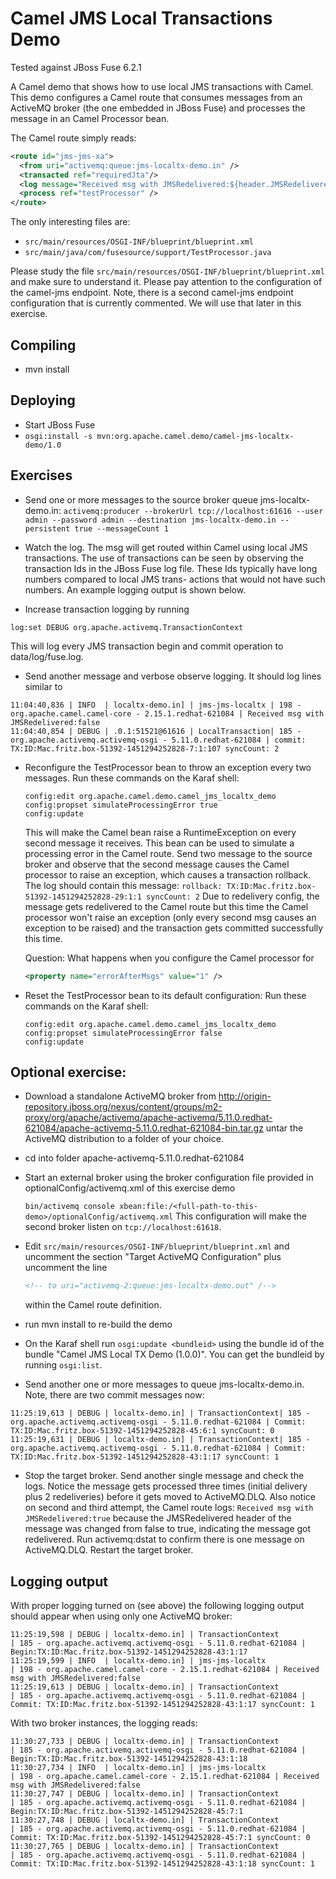 # Camel JMS Local Transactions Demo

Tested against JBoss Fuse 6.2.1

A Camel demo that shows how to use local JMS transactions with Camel.
This demo configures a Camel route that consumes messages from an
ActiveMQ broker (the one embedded in JBoss Fuse) and processes the message
in an Camel Processor bean.


The Camel route simply reads:

```xml
<route id="jms-jms-xa">
  <from uri="activemq:queue:jms-localtx-demo.in" />
  <transacted ref="requiredJta"/> 
  <log message="Received msg with JMSRedelivered:${header.JMSRedelivered}" />
  <process ref="testProcessor" />
</route>
```

The only interesting files are:
- `src/main/resources/OSGI-INF/blueprint/blueprint.xml`
- `src/main/java/com/fusesource/support/TestProcessor.java`


Please study the file `src/main/resources/OSGI-INF/blueprint/blueprint.xml` and make sure to understand it.
Please pay attention to the configuration of the camel-jms endpoint.
Note, there is a second camel-jms endpoint configuration that is currently commented. 
We will use that later in this exercise.


## Compiling
- mvn install


## Deploying
- Start JBoss Fuse
- `osgi:install -s mvn:org.apache.camel.demo/camel-jms-localtx-demo/1.0`

## Exercises

- Send one or more messages to the source broker queue jms-localtx-demo.in:
  `activemq:producer --brokerUrl tcp://localhost:61616 --user admin --password admin --destination jms-localtx-demo.in --persistent true --messageCount 1`

- Watch the log. The msg will get routed within Camel using local JMS transactions.
  The use of transactions can be seen by observing the transaction Ids in the JBoss Fuse 
  log file. These Ids typically have long numbers compared to local JMS trans-
  actions that would not have such numbers.
  An example logging output is shown below.

- Increase transaction logging by running
```
log:set DEBUG org.apache.activemq.TransactionContext
```
  This will log every JMS transaction begin and commit operation to data/log/fuse.log.


- Send another message and verbose observe logging. It should log lines similar to
```
11:04:40,836 | INFO  | localtx-demo.in] | jms-jms-localtx | 198 - org.apache.camel.camel-core - 2.15.1.redhat-621084 | Received msg with JMSRedelivered:false
11:04:40,854 | DEBUG | .0.1:51521@61616 | LocalTransaction| 185 - org.apache.activemq.activemq-osgi - 5.11.0.redhat-621084 | commit: TX:ID:Mac.fritz.box-51392-1451294252828-7:1:107 syncCount: 2
```  


- Reconfigure the TestProcessor bean to throw an exception every two messages.
  Run these commands on the Karaf shell:
  ```
  config:edit org.apache.camel.demo.camel_jms_localtx_demo
  config:propset simulateProcessingError true
  config:update
  ```
  
  This will make the Camel bean raise a RuntimeException on every second message
  it receives. This bean can be used to simulate a processing error in the Camel route.
  Send two message to the source broker and observe that the second message causes
  the Camel processor to raise an exception, which causes a transaction rollback.
  The log should contain this message:
  `rollback: TX:ID:Mac.fritz.box-51392-1451294252828-29:1:1 syncCount: 2`
  Due to redelivery config, the message gets redelivered to the Camel route but 
  this time the Camel processor won't raise an exception (only every second msg causes
  an exception to be raised) and the transaction gets committed successfully this time.

  Question: What happens when you configure the Camel processor for 
  ```xml
  <property name="errorAfterMsgs" value="1" />
  ```


- Reset the TestProcessor bean to its default configuration:
  Run these commands on the Karaf shell:
  ```
  config:edit org.apache.camel.demo.camel_jms_localtx_demo
  config:propset simulateProcessingError false
  config:update
  ```


## Optional exercise:
- Download a standalone ActiveMQ broker from 
  http://origin-repository.jboss.org/nexus/content/groups/m2-proxy/org/apache/activemq/apache-activemq/5.11.0.redhat-621084/apache-activemq-5.11.0.redhat-621084-bin.tar.gz
  untar the ActiveMQ distribution to a folder of your choice. 


- cd into folder apache-activemq-5.11.0.redhat-621084
  

- Start an external broker using the broker configuration file provided in 
  optionalConfig/activemq.xml of this exercise demo

    `bin/activemq console xbean:file:/<full-path-to-this-demo>/optionalConfig/activemq.xml`
  This configuration will make the second broker listen on `tcp://localhost:61618`.


- Edit `src/main/resources/OSGI-INF/blueprint/blueprint.xml` and uncomment the 
  section "Target ActiveMQ Configuration" plus uncomment the line 
  ```xml
  <!-- to uri="activemq-2:queue:jms-localtx-demo.out" /-->
  ```
  within the Camel route definition.

- run mvn install to re-build the demo

- On the Karaf shell run
  `osgi:update <bundleid>`
  using the bundle id of the bundle "Camel JMS Local TX Demo (1.0.0)".
  You can get the bundleid by running `osgi:list`.


- Send another one or more messages to queue jms-localtx-demo.in.
  Note, there are two commit messages now:
```
11:25:19,613 | DEBUG | localtx-demo.in] | TransactionContext| 185 - org.apache.activemq.activemq-osgi - 5.11.0.redhat-621084 | Commit: TX:ID:Mac.fritz.box-51392-1451294252828-45:6:1 syncCount: 0
11:25:19,631 | DEBUG | localtx-demo.in] | TransactionContext| 185 - org.apache.activemq.activemq-osgi - 5.11.0.redhat-621084 | Commit: TX:ID:Mac.fritz.box-51392-1451294252828-43:1:17 syncCount: 1
```


- Stop the target broker. Send another single message and check the logs. 
  Notice the message gets processed three times (initial delivery plus 2 redeliveries) 
  before it gets moved to ActiveMQ.DLQ.
  Also notice on second and third attempt, the Camel route logs:
  `Received msg with JMSRedelivered:true`
  because the JMSRedelivered header of the message was changed from false to true,
  indicating the message got redelivered.
  Run activemq:dstat to confirm there is one message on ActiveMQ.DLQ.
  Restart the target broker.



## Logging output

With proper logging turned on (see above) the following logging output should 
appear when using only one ActiveMQ broker:

```
11:25:19,598 | DEBUG | localtx-demo.in] | TransactionContext               | 185 - org.apache.activemq.activemq-osgi - 5.11.0.redhat-621084 | Begin:TX:ID:Mac.fritz.box-51392-1451294252828-43:1:17
11:25:19,599 | INFO  | localtx-demo.in] | jms-jms-localtx                  | 198 - org.apache.camel.camel-core - 2.15.1.redhat-621084 | Received msg with JMSRedelivered:false
11:25:19,613 | DEBUG | localtx-demo.in] | TransactionContext               | 185 - org.apache.activemq.activemq-osgi - 5.11.0.redhat-621084 | Commit: TX:ID:Mac.fritz.box-51392-1451294252828-43:1:17 syncCount: 1
```

With two broker instances, the logging reads:
```
11:30:27,733 | DEBUG | localtx-demo.in] | TransactionContext               | 185 - org.apache.activemq.activemq-osgi - 5.11.0.redhat-621084 | Begin:TX:ID:Mac.fritz.box-51392-1451294252828-43:1:18
11:30:27,734 | INFO  | localtx-demo.in] | jms-jms-localtx                  | 198 - org.apache.camel.camel-core - 2.15.1.redhat-621084 | Received msg with JMSRedelivered:false
11:30:27,747 | DEBUG | localtx-demo.in] | TransactionContext               | 185 - org.apache.activemq.activemq-osgi - 5.11.0.redhat-621084 | Begin:TX:ID:Mac.fritz.box-51392-1451294252828-45:7:1
11:30:27,748 | DEBUG | localtx-demo.in] | TransactionContext               | 185 - org.apache.activemq.activemq-osgi - 5.11.0.redhat-621084 | Commit: TX:ID:Mac.fritz.box-51392-1451294252828-45:7:1 syncCount: 0
11:30:27,765 | DEBUG | localtx-demo.in] | TransactionContext               | 185 - org.apache.activemq.activemq-osgi - 5.11.0.redhat-621084 | Commit: TX:ID:Mac.fritz.box-51392-1451294252828-43:1:18 syncCount: 1
```

